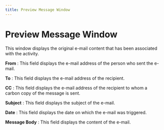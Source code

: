 ```yaml
---
title: Preview Message Window
---
```


# Preview Message Window


This window displays the original e-mail content that has been associated  with the activity.


**From**
: This field displays the e-mail address of the person  who sent the e-mail.


**To**
: This field displays the e-mail address of the recipient.


**CC**
: This field displays the e-mail address of the recipient  to whom a carbon copy of the message is sent.


**Subject**
: This field displays the subject of the e-mail.


**Date**
: This field displays the date on which the e-mail  was triggered.


**Message Body**
: This field displays the content of the e-mail.
